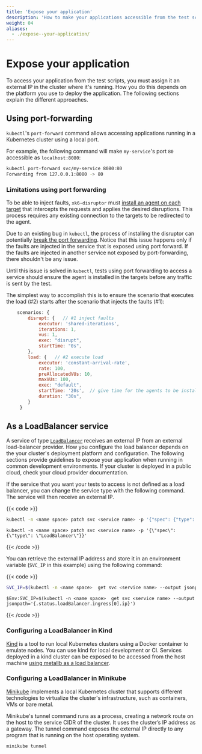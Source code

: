 ```yaml
---
title: 'Expose your application'
description: 'How to make your applications accessible from the test scripts.'
weight: 04
aliases:
  - ./expose--your-application/
---
```


# Expose your application

To access your application from the test scripts, you must assign it an external IP in the cluster where it's running.
How you do this depends on the platform you use to deploy the application.
The following sections explain the different approaches.

## Using port-forwarding

`kubectl`'s `port-forward` command allows accessing applications running in a Kubernetes cluster using a local port.

For example, the following command will make `my-service`'s port `80` accessible as `localhost:8080`:

```bash
kubectl port-forward svc/my-service 8080:80
Forwarding from 127.0.0.1:8080 -> 80
```

### Limitations using port forwarding

To be able to inject faults, `xk6-disruptor` must [install an agent on each target](https://grafana.com/docs/k6/<K6_VERSION>/testing-guides/injecting-faults-with-xk6-disruptor/how--it-works) that intercepts the requests and applies the desired disruptions. This process requires any existing connection to the targets to be redirected to the agent.

Due to an existing bug in `kubectl`, the process of installing the disruptor can potentially [break the port forwarding](https://github.com/grafana/xk6-disruptor/issues/254). Notice that this issue happens only if the faults are injected in the service that is exposed using port forward. If the faults are injected in another service not exposed by port-forwarding, there shouldn't be any issue.

Until this issue is solved in `kubectl`, tests using port forwarding to access a service should ensure the agent is installed in the targets before any traffic is sent by the test.

The simplest way to accomplish this is to ensure the scenario that executes the load (#2) starts after the scenario that injects the faults (#1):

```js
    scenarios: {
        disrupt: {   // #1 inject faults
            executor: 'shared-iterations',
            iterations: 1,
            vus: 1,
            exec: "disrupt",
            startTime: "0s",
        },
        load: {   // #2 execute load
            executor: 'constant-arrival-rate',
            rate: 100,
            preAllocatedVUs: 10,
            maxVUs: 100,
            exec: "default",
            startTime: '20s',  // give time for the agents to be installed
            duration: "30s",
        }
     }
```

## As a LoadBalancer service

A service of type [`LoadBalancer`](https://kubernetes.io/docs/tasks/access-application-cluster/create-external-load-balancer/) receives an external IP from an external load-balancer provider.
How you configure the load balancer depends on the your cluster's deployment platform and configuration.
The following sections provide guidelines to expose your application when running in common development environments.
If your cluster is deployed in a public cloud, check your cloud provider documentation.

If the service that you want your tests to access is not defined as a load balancer, you can change the service type with the following command. The service will then receive an external IP.

{{< code >}}

```bash
kubectl -n <name space> patch svc <service name> -p '{"spec": {"type": "LoadBalancer"}}'
```

```windows-powershell
kubectl -n <name space> patch svc <service name> -p '{\"spec\": {\"type\": \"LoadBalancer\"}}'
```

{{< /code >}}

You can retrieve the external IP address and store it in an environment variable (`SVC_IP` in this example) using the following command:

{{< code >}}

```bash
SVC_IP=$(kubectl -n <name space>  get svc <service name> --output jsonpath='{.status.loadBalancer.ingress[0].ip}')
```

```windows-powershell
$Env:SVC_IP=$(kubectl -n <name space>  get svc <service name> --output jsonpath='{.status.loadBalancer.ingress[0].ip}')
```

{{< /code >}}

### Configuring a LoadBalancer in Kind

[Kind](https://kind.sigs.k8s.io/) is a tool to run local Kubernetes clusters using a Docker container to emulate nodes.
You can use kind for local development or CI.
Services deployed in a kind cluster can be exposed to be accessed from the host machine [using metallb as a load balancer](https://kind.sigs.k8s.io/docs/user/loadbalancer).

### Configuring a LoadBalancer in Minikube

[Minikube](https://github.com/kubernetes/minikube) implements a local Kubernetes cluster that supports different technologies to virtualize the cluster's infrastructure, such as containers, VMs or bare metal.

Minikube's tunnel command runs as a process, creating a network route on the host to the service CIDR of the cluster.
It uses the cluster’s IP address as a gateway. The tunnel command exposes the external IP directly to any program that is running on the host operating system.

```bash
minikube tunnel
```
